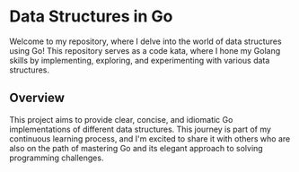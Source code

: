 # Data Structures in Go

Welcome to my repository, where I delve into the world of data structures using Go! This repository serves as a code kata, where I hone my Golang skills by implementing, exploring, and experimenting with various data structures.

## Overview

This project aims to provide clear, concise, and idiomatic Go implementations of different data structures. This journey is part of my continuous learning process, and I'm excited to share it with others who are also on the path of mastering Go and its elegant approach to solving programming challenges.
